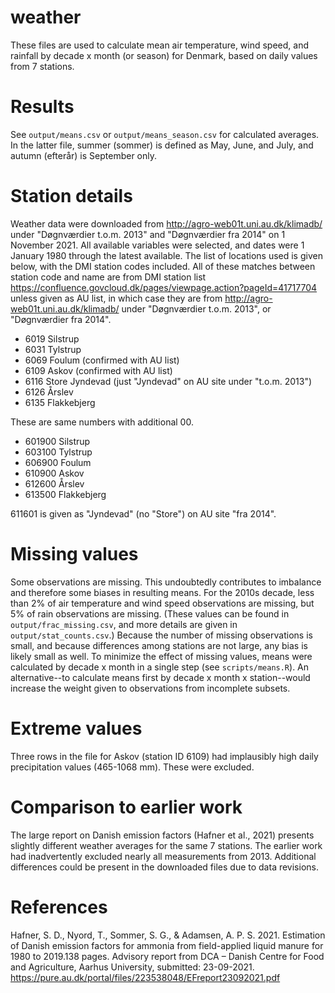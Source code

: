 # weather
These files are used to calculate mean air temperature, wind speed, and rainfall by decade x month (or season) for Denmark, based on daily values from 7 stations.

# Results
See `output/means.csv` or `output/means_season.csv` for calculated averages.
In the latter file, summer (sommer) is defined as May, June, and July, and autumn (efterår) is September only.

# Station details
Weather data were downloaded from <http://agro-web01t.uni.au.dk/klimadb/> under "Døgnværdier t.o.m. 2013" and "Døgnværdier fra 2014" on 1 November 2021.
All available variables were selected, and dates were 1 January 1980 through the latest available.
The list of locations used is given below, with the DMI station codes included.
All of these matches between station code and name are from DMI station list <https://confluence.govcloud.dk/pages/viewpage.action?pageId=41717704> unless given as AU list, in which case they are from <http://agro-web01t.uni.au.dk/klimadb/> under "Døgnværdier t.o.m. 2013", or "Døgnværdier fra 2014".

* 6019 Silstrup
* 6031 Tylstrup
* 6069 Foulum (confirmed with AU list)
* 6109 Askov (confirmed with AU list)
* 6116 Store Jyndevad (just "Jyndevad" on AU site under "t.o.m. 2013")
* 6126 Årslev
* 6135 Flakkebjerg

These are same numbers with additional 00.
* 601900 Silstrup
* 603100 Tylstrup
* 606900 Foulum
* 610900 Askov
* 612600 Årslev
* 613500 Flakkebjerg

611601 is given as "Jyndevad" (no "Store") on AU site "fra 2014".

# Missing values
Some observations are missing.
This undoubtedly contributes to imbalance and therefore some biases in resulting means.
For the 2010s decade, less than 2% of air temperature and wind speed observations are missing, but 5% of rain observations are missing.
(These values can be found in `output/frac_missing.csv`, and more details are given in `output/stat_counts.csv`.)
Because the number of missing observations is small, and because differences among stations are not large, any bias is likely small as well.
To minimize the effect of missing values, means were calculated by decade x month in a single step (see `scripts/means.R`).
An alternative--to calculate means first by decade x month x station--would increase the weight given to observations from incomplete subsets.

# Extreme values
Three rows in the file for Askov (station ID 6109) had implausibly high daily precipitation values (465-1068 mm).
These were excluded.

# Comparison to earlier work
The large report on Danish emission factors (Hafner et al., 2021) presents slightly different weather averages for the same 7 stations.
The earlier work had inadvertently excluded nearly all measurements from 2013.
Additional differences could be present in the downloaded files due to data revisions.

# References
Hafner, S. D., Nyord, T., Sommer, S. G., & Adamsen, A. P. S. 2021. Estimation of Danish emission factors for ammonia from field-applied liquid manure for 1980 to 2019.138 pages. Advisory report from DCA – Danish Centre for Food and Agriculture, Aarhus University, submitted: 23-09-2021. <https://pure.au.dk/portal/files/223538048/EFreport23092021.pdf>


